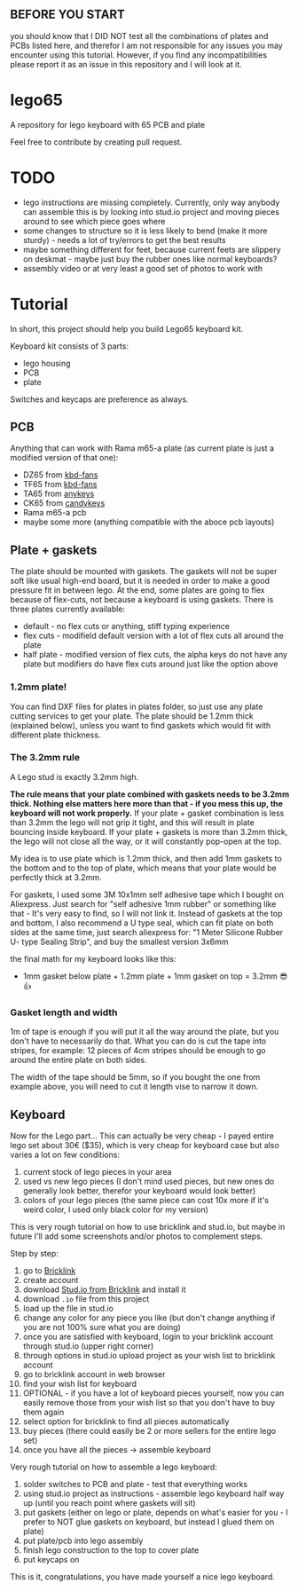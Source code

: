 ## BEFORE YOU START

you should know that I DID NOT test all the combinations of plates and PCBs listed here, and therefor I am not responsible for any issues you may encounter using this tutorial.
However, if you find any incompatibilities please report it as an issue in this repository and I will look at it.


# lego65

A repository for lego keyboard with 65 PCB and plate

Feel free to contribute by creating pull request.

# TODO

- lego instructions are missing completely. Currently, only way anybody can assemble this is by looking into stud.io project and moving pieces around to see which piece goes where
- some changes to structure so it is less likely to bend (make it more sturdy) - needs a lot of try/errors to get the best results
- maybe something different for feet, because current feets are slippery on deskmat - maybe just buy the rubber ones like normal keyboards?
- assembly video or at very least a good set of photos to work with

# Tutorial

In short, this project should help you build Lego65 keyboard kit.

Keyboard kit consists of 3 parts: 
- lego housing
- PCB
- plate

Switches and keycaps are preference as always.

## PCB
Anything that can work with Rama m65-a plate (as current plate is just a modified version of that one):
- DZ65 from [kbd-fans](https://kbdfans.com/)
- TF65 from [kbd-fans](https://kbdfans.com/)
- TA65 from [anykeys](https://anykeys.eu/)
- CK65 from [candykeys](https://candykeys.com/)
- Rama m65-a pcb
- maybe some more (anything compatible with the aboce pcb layouts)

## Plate + gaskets
The plate should be mounted with gaskets. The gaskets will not be super soft like usual high-end board, but it is needed in order to make a good pressure fit in between lego. At the end, some plates are going to flex because of flex-cuts, not because a keyboard is using gaskets. There is three plates currently available:
* default - no flex cuts or anything, stiff typing experience
* flex cuts - modifield default version with a lot of flex cuts all around the plate
* half plate - modified version of flex cuts, the alpha keys do not have any plate but modifiers do have flex cuts around just like the option above

### 1.2mm plate!
You can find DXF files for plates in plates folder, so just use any plate cutting services to get your plate. The plate should be 1.2mm thick (explained below), unless you want to find gaskets which would fit with different plate thickness.

### The 3.2mm rule
A Lego stud is exactly 3.2mm high.

**The rule means that your plate combined with gaskets needs to be 3.2mm thick. Nothing else matters here more than that - if you mess this up, the keyboard will not work properly.**
If your plate + gasket combination is less than 3.2mm the lego will not grip it tight, and this will result in plate bouncing inside keyboard.
If your plate + gaskets is more than 3.2mm thick, the lego will not close all the way, or it will constantly pop-open at the top.

My idea is to use plate which is 1.2mm thick, and then add 1mm gaskets to the bottom and to the top of plate, which means that your plate would be perfectly thick at 3.2mm.

For gaskets, I used some 3M 10x1mm self adhesive tape which I bought on Aliexpress. Just search for "self adhesive 1mm rubber" or something like that - It's very easy to find, so I will not link it. Instead of gaskets at the top and bottom, I also recommend a U type seal, which can fit plate on both sides at the same time, just search aliexpress for:  "1 Meter Silicone Rubber U- type Sealing Strip", and buy the smallest version 3x6mm

the final math for my keyboard looks like this:
- 1mm gasket below plate + 1.2mm plate + 1mm gasket on top = 3.2mm 😎 👍

### Gasket length and width
1m of tape is enough if you will put it all the way around the plate, but you don't have to necessarily do that. What you can do is cut the tape into stripes, for example: 12 pieces of 4cm stripes should be enough to go around the entire plate on both sides.

The width of the tape should be 5mm, so if you bought the one from example above, you will need to cut it length vise to narrow it down.

## Keyboard

Now for the Lego part... This can actually be very cheap - I payed entire lego set about 30€ ($35), which is very cheap for keyboard case but also varies a lot on few conditions:
1. current stock of lego pieces in your area
2. used vs new lego pieces (I don't mind used pieces, but new ones do generally look better, therefor your keyboard would look better)
3. colors of your lego pieces (the same piece can cost 10x more if it's weird color, I used only black color for my version)

This is very rough tutorial on how to use bricklink and stud.io, but maybe in future I'll add some screenshots and/or photos to complement steps.

Step by step:
1. go to [Bricklink](https://www.bricklink.com/v2/main.page)
2. create account
3. download [Stud.io from Bricklink](https://www.bricklink.com/v3/studio/download.page) and install it
4. download `.io` file from this project
5. load up the file in stud.io
6. change any color for any piece you like (but don't change anything if you are not 100% sure what you are doing)
7. once you are satisfied with keyboard, login to your bricklink account through stud.io (upper right corner)
8. through options in stud.io upload project as your wish list to bricklink account
9. go to bricklink account in web browser
10. find your wish list for keyboard
11. OPTIONAL - if you have a lot of keyboard pieces yourself, now you can easily remove those from your wish list so that you don't have to buy them again
12. select option for bricklink to find all pieces automatically 
13. buy pieces (there could easily be 2 or more sellers for the entire lego set)
14. once you have all the pieces -> assemble keyboard

Very rough tutorial on how to assemble a lego keyboard:
1. solder switches to PCB and plate - test that everything works
2. using stud.io project as instructions - assemble lego keyboard half way up (until you reach point where gaskets will sit)
3. put gaskets (either on lego or plate, depends on what's easier for you - I prefer to NOT glue gaskets on keyboard, but instead I glued them on plate)
4. put plate/pcb into lego assembly
5. finish lego construction to the top to cover plate
6. put keycaps on


This is it, congratulations, you have made yourself a nice lego keyboard.
